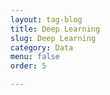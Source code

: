 ```yaml
---
layout: tag-blog
title: Deep Learning
slug: Deep Learning
category: Data
menu: false
order: 5

---
```

